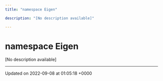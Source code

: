 ```yaml
---
title: "namespace Eigen"

description: "[No description available]"

---
```


# namespace Eigen

[No description available]






-------------------------------

Updated on 2022-09-08 at 01:05:18 +0000